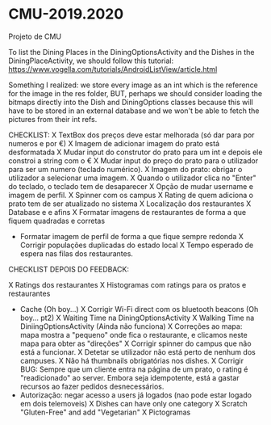# CMU-2019.2020
Projeto de CMU

To list the Dining Places in the DiningOptionsActivity and the Dishes in the DiningPlaceActivity, we should follow this tutorial: https://www.vogella.com/tutorials/AndroidListView/article.html

Something I realized: we store every image as an int which is the reference for the image in the res folder, BUT, perhaps we should consider loading the bitmaps directly into the Dish and DiningOptions classes because this will have to be stored in an external database and we won't be able to fetch the pictures from their int refs.

CHECKLIST:
X TextBox dos preços deve estar melhorada (só dar para por numeros e por €)
X Imagem de adicionar imagem do prato está desformatada
X Mudar input do construtor do prato para um int e depois ele constroi a string com o €
X Mudar input do preço do prato para o utilizador para ser um numero (teclado numérico).
X Imagem do prato: obrigar o utilizador a selecionar uma imagem.
X Quando o utilizador clica no "Enter" do teclado, o teclado tem de desaparecer
X Opção de mudar username e imagem de perfil.
X Spinner com os campus
X Rating de quem adiciona o prato tem de ser atualizado no sistema
X Localização dos restaurantes
X Database e e afins
X Formatar imagens de restaurantes de forma a que fiquem quadradas e corretas
- Formatar imagem de perfil de forma a que fique sempre redonda
X Corrigir populações duplicadas do estado local
X Tempo esperado de espera nas filas dos restaurantes.

CHECKLIST DEPOIS DO FEEDBACK:

X Ratings dos restaurantes
X Histogramas com ratings para os pratos e restaurantes
- Cache (Oh boy...)
X Corrigir Wi-Fi direct com os bluetooth beacons (Oh boy... pt2)
X Waiting Time na DiningOptionsActivity
X Walking Time na DiniingOptionsActivity (Ainda não funciona)
X Correções ao mapa: mapa mostra a "pequeno" onde fica o restaurante, e clicamos neste mapa para obter as "direções"
X Corrigir spinner do campus que não está a funcionar.
X Detetar se utilizador não está perto de nenhum dos campuses.
X Não há thumbnails obrigatórias nos dishes.
X Corrigir BUG: Sempre que um cliente entra na página de um prato, o rating é "readicionado" ao server. Embora seja idempotente, está a gastar recursos ao fazer pedidos desnecessários.
- Autorização: negar acesso a users já logados (nao pode estar logado em dois telemoveis)
X Dishes can have only one category
X Scratch "Gluten-Free" and add "Vegetarian"
X Pictogramas